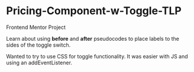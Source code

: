 # Pricing-Component-w-Toggle-TLP
Frontend Mentor Project










Learn about using **before** and **after** pseudocodes to place labels to the sides of the toggle switch.

Wanted to try to use CSS for toggle functionality. It was easier with JS and using an addEventListener. 
